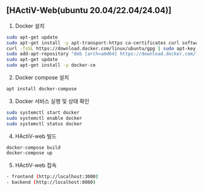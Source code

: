 ##  [HActiV-Web(ubuntu 20.04/22.04/24.04)]

  1. Docker 설치

  ```bash
  sudo apt-get update
  sudo apt-get install -y apt-transport-https ca-certificates curl software-properties-common
  curl -fsSL https://download.docker.com/linux/ubuntu/gpg | sudo apt-key add -
  sudo add-apt-repository "deb [arch=amd64] https://download.docker.com/linux/ubuntu $(lsb_release -cs) stable"
  sudo apt-get update
  sudo apt-get install -y docker-ce
  ```

  2. Docker compose 설치
  ```bash
  apt install docker-compose
  ```

  3. Docker 서비스 실행 및 상태 확인
  ```bash
  sudo systemctl start docker
  sudo systemctl enable docker
  sudo systemctl status docker
  ```

  4. HActiV-web 빌드
  ```bash
  docker-compose build
  docker-compose up
  ```

  5. HActiV-web 접속
  ```bash
  - frontend (http://localhost:3000)
  - backend (http://localhost:8080)
  ```